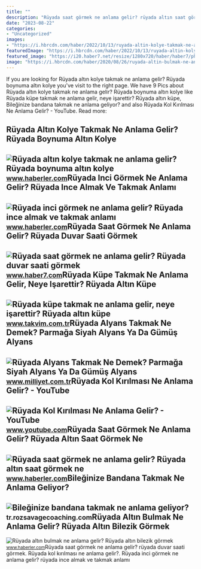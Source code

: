 ```yaml
---
title: ""
description: "Rüyada saat görmek ne anlama gelir? rüyada altın saat görmek ne"
date: "2023-08-22"
categories:
- "Uncategorized"
images:
- "https://i.hbrcdn.com/haber/2022/10/13/ruyada-altin-kolye-takmak-ne-anlama-gelir-ruyada-15355797_4359_amp.jpg"
featuredImage: "https://i.hbrcdn.com/haber/2022/10/13/ruyada-altin-kolye-takmak-ne-anlama-gelir-ruyada-15355797_4359_amp.jpg"
featured_image: "https://i20.haber7.net/resize/1280x720/haber/haber7/photos/2021/45/ruyada_kol_saati_takmak_ne_demek_ruyada_duvar_saati_gormek_ne_anlama_gelir_1636698587_2241.jpg"
image: "https://i.hbrcdn.com/haber/2020/08/26/ruyada-altin-bulmak-ne-anlama-gelir-ruyada-altin-13540471_1424_amp.jpg"
---
```


If you are looking for Rüyada altın kolye takmak ne anlama gelir? Rüyada boynuma altın kolye you've visit to the right page. We have 9 Pics about Rüyada altın kolye takmak ne anlama gelir? Rüyada boynuma altın kolye like Rüyada küpe takmak ne anlama gelir, neye işarettir? Rüyada altın küpe, Bileğinize bandana takmak ne anlama geliyor? and also Rüyada Kol Kırılması Ne Anlama Gelir? - YouTube. Read more:

Rüyada Altın Kolye Takmak Ne Anlama Gelir? Rüyada Boynuma Altın Kolye
---------------------------------------------------------------------

 ![Rüyada altın kolye takmak ne anlama gelir? Rüyada boynuma altın kolye](https://i.hbrcdn.com/haber/2022/10/13/ruyada-altin-kolye-takmak-ne-anlama-gelir-ruyada-15355797_4359_amp.jpg) <small>www.haberler.com</small>Rüyada Inci Görmek Ne Anlama Gelir? Rüyada Ince Almak Ve Takmak Anlamı
----------------------------------------------------------------------

 ![Rüyada inci görmek ne anlama gelir? Rüyada ince almak ve takmak anlamı](https://i.hbrcdn.com/haber/2022/11/10/ruyada-inci-gormek-ne-anlama-gelir-ruyada-ince-15420091_3207_amp.jpg) <small>www.haberler.com</small>Rüyada Saat Görmek Ne Anlama Gelir? Rüyada Duvar Saati Görmek
-------------------------------------------------------------

 ![Rüyada saat görmek ne anlama gelir? Rüyada duvar saati görmek](https://i20.haber7.net/resize/1280x720/haber/haber7/photos/2021/45/ruyada_kol_saati_takmak_ne_demek_ruyada_duvar_saati_gormek_ne_anlama_gelir_1636698587_2241.jpg) <small>www.haber7.com</small>Rüyada Küpe Takmak Ne Anlama Gelir, Neye Işarettir? Rüyada Altın Küpe
---------------------------------------------------------------------

 ![Rüyada küpe takmak ne anlama gelir, neye işarettir? Rüyada altın küpe](https://iatkv.tmgrup.com.tr/ba0b29/0/0/0/0/0/0?u=https:%2f%2fitkv.tmgrup.com.tr%2falbum%2f2022%2f02%2f23%2fruyada-kupe-takmak-ne-anlama-gelir-neye-isarettir-ruyada-altin-kupe-takmanin-anlami-ve-yorumu-1645606243598.jpg&mw=800&l=1) <small>www.takvim.com.tr</small>Rüyada Alyans Takmak Ne Demek? Parmağa Siyah Alyans Ya Da Gümüş Alyans
----------------------------------------------------------------------

 ![Rüyada Alyans Takmak Ne Demek? Parmağa Siyah Alyans Ya Da Gümüş Alyans](https://i2.milimaj.com/i/milliyet/75/0x410/5f88ea4f55427f1a7c6f8aa2.jpg) <small>www.milliyet.com.tr</small>Rüyada Kol Kırılması Ne Anlama Gelir? - YouTube
-----------------------------------------------

 ![Rüyada Kol Kırılması Ne Anlama Gelir? - YouTube](https://i.ytimg.com/vi/mtL2eH5vc1o/maxresdefault.jpg) <small>www.youtube.com</small>Rüyada Saat Görmek Ne Anlama Gelir? Rüyada Altın Saat Görmek Ne
---------------------------------------------------------------

 ![Rüyada saat görmek ne anlama gelir? Rüyada altın saat görmek ne](https://i.hbrcdn.com/haber/2020/10/21/ruyada-saat-gormek-ne-anlama-gelir-ruyada-altin-13682859_1095_amp.jpg) <small>www.haberler.com</small>Bileğinize Bandana Takmak Ne Anlama Geliyor?
--------------------------------------------

 ![Bileğinize bandana takmak ne anlama geliyor?](https://cdn.rozsavagecoaching.com/wp-content/uploads/answers/6348/ROS4P17H3Xpic.jpg) <small>tr.rozsavagecoaching.com</small>Rüyada Altın Bulmak Ne Anlama Gelir? Rüyada Altın Bilezik Görmek
----------------------------------------------------------------

 ![Rüyada altın bulmak ne anlama gelir? Rüyada altın bilezik görmek](https://i.hbrcdn.com/haber/2020/08/26/ruyada-altin-bulmak-ne-anlama-gelir-ruyada-altin-13540471_1424_amp.jpg) <small>www.haberler.com</small>Rüyada saat görmek ne anlama gelir? rüyada duvar saati görmek. Rüyada kol kırılması ne anlama gelir?. Rüyada inci görmek ne anlama gelir? rüyada ince almak ve takmak anlamı
